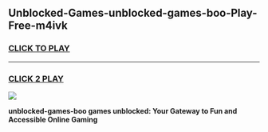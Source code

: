 
## Unblocked-Games-unblocked-games-boo-Play-Free-m4ivk
<h3>
<a href="https://premium76.site?title=unblocked-games-boo&ref=18A1">CLICK TO PLAY</a></h3>
<hr>

<h3>
<a href="https://premium76.site?title=unblocked-games-boo&ref=18A1">CLICK 2 PLAY</a>
  
</h3>

<a href="https://premium76.site?title=unblocked-games-boo&ref=18A1"><img src="https://clearcache.store/games.png"></a>


**unblocked-games-boo games unblocked: Your Gateway to Fun and Accessible Online Gaming**
